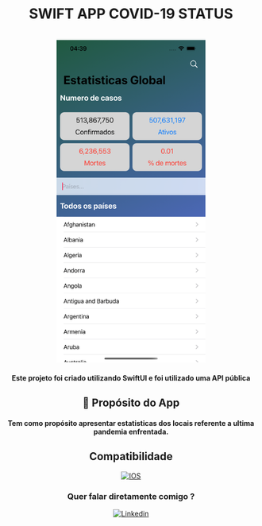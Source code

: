 <center><h1>SWIFT APP COVID-19 STATUS</center>
<br>
<center><img width="300" src="./public/device.png" alt="exemplo imagem">

 <h4>Este projeto foi criado utilizando SwiftUI e foi utilizado uma API pública

<h2>🔧 Propósito do App

<h4> Tem como propósito apresentar estatisticas dos locais referente a ultima pandemia enfrentada.

## Compatibilidade

[![IOS](https://img.shields.io/badge/iOS-000000?style=for-the-badge&logo=ios&logoColor=white)](https://github.com/seu-usuario/seu-repositorio/releases)

### Quer falar diretamente comigo ?

[![Linkedin](https://img.shields.io/badge/LinkedIn-0077B5?style=for-the-badge&logo=linkedin&logoColor=white)](https://www.linkedin.com/in/wcfx)</center>
